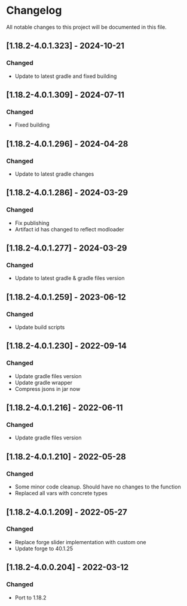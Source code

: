 # Changelog
All notable changes to this project will be documented in this file.

## [1.18.2-4.0.1.323] - 2024-10-21
### Changed
 - Update to latest gradle and fixed building

## [1.18.2-4.0.1.309] - 2024-07-11
### Changed
 - Fixed building

## [1.18.2-4.0.1.296] - 2024-04-28
### Changed
 - Update to latest gradle changes

## [1.18.2-4.0.1.286] - 2024-03-29
### Changed
 - Fix publishing
 - Artifact id has changed to reflect modloader

## [1.18.2-4.0.1.277] - 2024-03-29
### Changed
 - Update to latest gradle & gradle files version

## [1.18.2-4.0.1.259] - 2023-06-12
### Changed
 - Update build scripts

## [1.18.2-4.0.1.230] - 2022-09-14
### Changed
 - Update gradle files version
 - Update gradle wrapper
 - Compress jsons in jar now

## [1.18.2-4.0.1.216] - 2022-06-11
### Changed
 - Update gradle files version

## [1.18.2-4.0.1.210] - 2022-05-28
### Changed
 - Some minor code cleanup. Should have no changes to the function
 - Replaced all vars with concrete types

## [1.18.2-4.0.1.209] - 2022-05-27
### Changed
 - Replace forge slider implementation with custom one
 - Update forge to 40.1.25

## [1.18.2-4.0.0.204] - 2022-03-12
### Changed
 - Port to 1.18.2